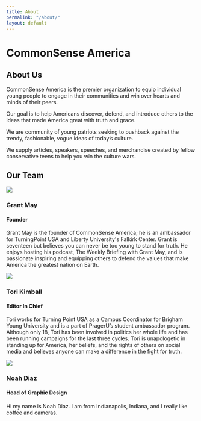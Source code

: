 ```yaml
---
title: About
permalink: "/about/"
layout: default
---
```



<div class="index-header">
  <h1>CommonSense America</h1>

  <div class="section">
    <h2>About Us</h2>
    <p>CommonSense America is the premier organization to equip individual young people to engage in their communities and win over hearts and minds of their peers.</p>
    <p>Our goal is to help Americans discover, defend, and introduce others to the ideas that made America great with truth and grace.</p>
    <p>We are community of young patriots seeking to pushback against the trendy, fashionable, vogue ideas of today’s culture.</p>
    <p>We supply articles, speakers, speeches, and merchandise created by fellow conservative teens to help you win the culture wars.</p>
  </div>

  <div class="section">
    <h2>Our Team</h2>
    <div class="about-wrapper">
      <img src="{{ "/assets/grant.webp" | relative_url }}" class="about-image">
      <div class="about-text">
        <h3>Grant May</h3>
        <h4>Founder</h4>
        <p>Grant May is the founder of CommonSense America; he is an ambassador for TurningPoint USA and Liberty University's Falkirk Center. Grant is seventeen but believes you can never be too young to stand for truth. He enjoys hosting his podcast, The Weekly Briefing with Grant May, and is passionate inspiring and equipping others to defend the values that make America the greatest nation on Earth.</p>
      </div>
    </div>
    <div class="about-wrapper" style="flex-direction: row-reverse;">
      <img src="{{ "/assets/tori.webp" | relative_url }}" class="about-image">
      <div class="about-text">
        <h3>Tori Kimball</h3>
        <h4>Editor In Chief</h4>
        <p>Tori works for Turning Point USA as a Campus Coordinator for Brigham Young University and is a part of PragerU’s student ambassador program. Although only 18, Tori has been involved in politics her whole life and has been running campaigns for the last three cycles. Tori is unapologetic in standing up for America, her beliefs, and the rights of others on social media and believes anyone can make a difference in the fight for truth.</p>
      </div>
    </div>
    <div class="about-wrapper">
      <img src="{{ "/assets/noah.webp" | relative_url }}" class="about-image">
      <div class="about-text">
        <h3>Noah Diaz</h3>
        <h4>Head of Graphic Design</h4>
        <p>Hi my name is Noah Diaz. I am from Indianapolis, Indiana, and I really like coffee and cameras.</p>
      </div>
    </div>
  </div>
</div>